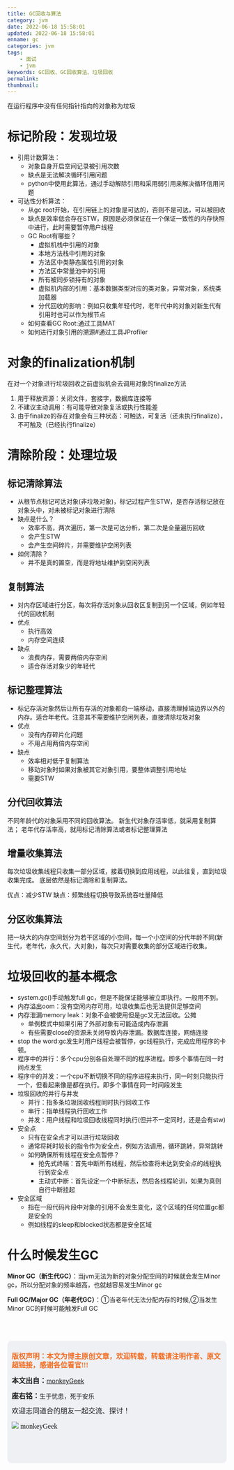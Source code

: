 ```yaml
---
title: GC回收与算法
category: jvm
date: 2022-06-18 15:58:01
updated: 2022-06-18 15:58:01
enname: gc
categories: jvm
tags:
	- 面试
	- jvm
keywords: GC回收、GC回收算法、垃圾回收
permalink:
thumbnail:
---
```


在运行程序中没有任何指针指向的对象称为垃圾
<!--more-->

# 标记阶段：发现垃圾

- 引用计数算法：
    - 对象自身开启空间记录被引用次数
    - 缺点是无法解决循环引用问题
    - python中使用此算法，通过手动解除引用和采用弱引用来解决循环信用问题
- 可达性分析算法：
    - 从gc root开始，在引用链上的对象是可达的，否则不是可达，可以被回收
    - 缺点是效率低会存在STW，原因是必须保证在一个保证一致性的内存快照中进行，此时需要暂停用户线程
    - GC Root有哪些？
        - 虚拟机栈中引用的对象
        - 本地方法栈中引用的对象
        - 方法区中类静态属性引用的对象
        - 方法区中常量池中的引用
        - 所有被同步锁持有的对象
        - 虚拟机内部的引用：基本数据类型对应的类对象，异常对象，系统类加载器
        - 分代回收的影响：例如只收集年轻代时，老年代中的对象对新生代有引用时也可以作为根节点
    - 如何查看GC Root:通过工具MAT
    - 如何进行对象引用的溯源#通过工具JProfiler

# 对象的finalization机制
在对一个对象进行垃圾回收之前虚拟机会去调用对象的finalize方法
1. 用于释放资源：关闭文件，套接字，数据库连接等
2. 不建议主动调用：有可能导致对象复活或执行性能差
3. 由于finalize的存在对象会有三种状态：可触达，可复活（还未执行finalize），不可触及（已经执行finalize）


# 清除阶段：处理垃圾
## 标记清除算法
* 从根节点标记可达对象(非垃圾对象)，标记过程产生STW，是否存活标记放在对象头中，对未被标记对象进行清除
* 缺点是什么？
    * 效率不高，两次遍历，第一次是可达分析，第二次是全量遍历回收
    * 会产生STW
    * 会产生空间碎片，并需要维护空闲列表
* 如何清除？
    * 并不是真的置空，而是将地址维护到空闲列表

## 复制算法
* 对内存区域进行分区，每次将存活对象从回收区复制到另一个区域，例如年轻代的回收机制
* 优点
    * 执行高效
    * 内存空间连续
* 缺点
    * 浪费内存，需要两倍内存空间
    * 适合存活对象少的年轻代


## 标记整理算法
* 标记存活对象然后让所有存活的对象都向一端移动，直接清理掉端边界以外的内存。适合年老代。注意其不需要维护空闲列表，直接清除垃圾对象
* 优点
    * 没有内存碎片化问题
    * 不用占用两倍内存空间
* 缺点
    * 效率相对低于复制算法
    * 移动对象时如果对象被其它对象引用，要整体调整引用地址
    * 需要STW

## 分代回收算法
不同年龄代的对象采用不同的回收算法。
新生代对象存活率低，就采用复制算法；
老年代存活率高，就用标记清除算法或者标记整理算法

## 增量收集算法
每次垃圾收集线程只收集一部分区域，接着切换到应用线程，以此往复，直到垃圾收集完成。
底层依然是标记清除和复制算法。

优点：减少STW
缺点：频繁线程切换导致系统吞吐量降低

## 分区收集算法
把一块大的内存空间划分为若干区域的小空间，每一个小空间的分代年龄不同(新生代，老年代，永久代，大对象)，每次只对需要收集的部分区域进行收集。


# 垃圾回收的基本概念
* system.gc()手动触发full gc，但是不能保证能够被立即执行。一般用不到。
* 内存溢出oom：没有空闲内存可用，垃圾收集后也无法提供足够空间
* 内存泄漏memory leak：对象不会被使用但是gc又无法回收。公摊
    * 单例模式中如果引用了外部对象有可能造成内存泄漏
    * 有些需要close的资源未关闭导致内存泄漏。数据库连接，网络连接
* stop the word:gc发生时用户线程会被暂停，gc线程执行，完成应用程序的卡顿。
* 程序中的并行：多个cpu分别各自处理不同的程序进程。即多个事情在同一时间点发生
* 程序中的并发：一个cpu不断切换不同的程序进程来执行，同一时刻只能执行一个，但看起来像是都在执行。即多个事情在同一时间段发生
* 垃圾回收的并行与并发
    * 并行：指多条垃圾回收线程同时执行回收工作
    * 串行：指单线程执行回收工作
    * 并发：用户线程和垃圾回收线程同时执行(但并不一定同时，还是会有stw)
* 安全点
    * 只有在安全点才可以进行垃圾回收
    * 通常将耗时较长的指令作为安全点，例如方法调用，循环跳转，异常跳转
    * 如何确保所有线程在安全点暂停？
        * 抢先式终端：首先中断所有线程，然后检查将未达到安全点的线程执行到安全点
        * 主动式中断：首先设定一个中断标志，然后各线程轮训，如果为真则自行中断挂起
* 安全区域
    * 指在一段代码片段中对象的引用不会发生变化，这个区域的任何位置gc都是安全的
    * 例如线程的sleep和blocked状态都是安全区域


# 什么时候发生GC

**Minor GC（新生代GC）**：当jvm无法为新的对象分配空间的时候就会发生Minor gc，所以分配对象的频率越高，也就越容易发生Minor gc

**Full GC/Major GC（年老代GC）**：①当老年代无法分配内存的时候,②当发生Minor GC的时候可能触发Full GC



</br>

</br>

</br>

<script>
var _hmt = _hmt || [];
(function() {
  var hm = document.createElement("script");
  hm.src = "https://hm.baidu.com/hm.js?2f798e6b269c8a40f12bef25d7f1876d";
  var s = document.getElementsByTagName("script")[0]; 
  s.parentNode.insertBefore(hm, s);
})();
</script>

<div style="height:260px; background-color:rgb(238,240,244); padding:10px;border-radius:10px;">
    <p style="color:#f36c21;font:bold 16px/20px 'kaiTi';">
      版权声明：本文为博主原创文章，欢迎转载，转载请注明作者、原文超链接，感谢各位看官!!!
    </p>
    <p>
      <span style="font:bold 16px/20px 'kaiTi';">本文出自：</span><a href="https://monkeyGeek369.github.io">monkeyGeek</a> 
    </p>
    <p>
      <span style="font:bold 16px/20px 'kaiTi';">座右铭：</span><span>生于忧患，死于安乐</span> 
    </p>
    <p>
      <span style="font:16px/20px 'kaiTi';">欢迎志同道合的朋友一起交流、探讨！</span> 
    </p>
    <img style="height:auto; width:auto;flot:left;" src="../../../../image/monkey64.png" /><span style="font:16px/20px 'kaiTi';flot:left;">   monkeyGeek</span>


